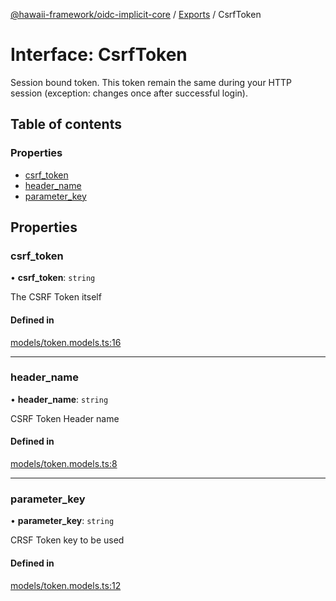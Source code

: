 [@hawaii-framework/oidc-implicit-core](../README.md) / [Exports](../modules.md) / CsrfToken

# Interface: CsrfToken

Session bound token. This token remain the same during your HTTP session (exception: changes once after successful login).

## Table of contents

### Properties

- [csrf\_token](csrftoken.md#csrf_token)
- [header\_name](csrftoken.md#header_name)
- [parameter\_key](csrftoken.md#parameter_key)

## Properties

### csrf\_token

• **csrf\_token**: `string`

The CSRF Token itself

#### Defined in

[models/token.models.ts:16](https://github.com/Q24/hawaii-packages/blob/95c67f6/packages/oidc-implicit-core/src/models/token.models.ts#L16)

___

### header\_name

• **header\_name**: `string`

CSRF Token Header name

#### Defined in

[models/token.models.ts:8](https://github.com/Q24/hawaii-packages/blob/95c67f6/packages/oidc-implicit-core/src/models/token.models.ts#L8)

___

### parameter\_key

• **parameter\_key**: `string`

CRSF Token key to be used

#### Defined in

[models/token.models.ts:12](https://github.com/Q24/hawaii-packages/blob/95c67f6/packages/oidc-implicit-core/src/models/token.models.ts#L12)
